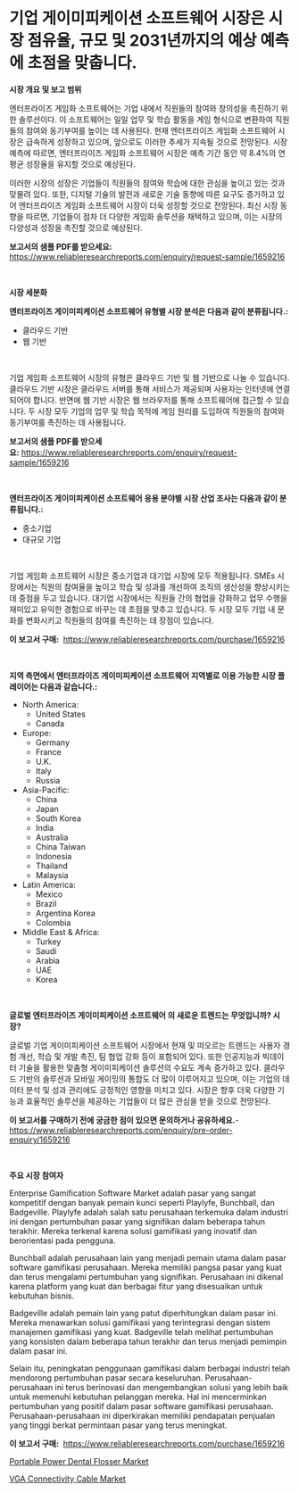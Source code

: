 <p><h1>기업 게이미피케이션 소프트웨어 시장은 시장 점유율, 규모 및 2031년까지의 예상 예측에 초점을 맞춥니다.</h1></p><p><strong>시장 개요 및 보고 범위</strong></p>
<p><p>엔터프라이즈 게임화 소프트웨어는 기업 내에서 직원들의 참여와 창의성을 촉진하기 위한 솔루션이다. 이 소프트웨어는 일일 업무 및 학습 활동을 게임 형식으로 변환하여 직원들의 참여와 동기부여를 높이는 데 사용된다. 현재 엔터프라이즈 게임화 소프트웨어 시장은 급속하게 성장하고 있으며, 앞으로도 이러한 추세가 지속될 것으로 전망된다. 시장 예측에 따르면, 엔터프라이즈 게임화 소프트웨어 시장은 예측 기간 동안 약 8.4%의 연평균 성장율을 유지할 것으로 예상된다. </p><p>이러한 시장의 성장은 기업들이 직원들의 참여와 학습에 대한 관심을 높이고 있는 것과 맞물려 있다. 또한, 디지털 기술의 발전과 새로운 기술 동향에 따른 요구도 증가하고 있어 엔터프라이즈 게임화 소프트웨어 시장이 더욱 성장할 것으로 전망된다. 최신 시장 동향을 따르면, 기업들이 점차 더 다양한 게임화 솔루션을 채택하고 있으며, 이는 시장의 다양성과 성장을 촉진할 것으로 예상된다.</p></p>
<p><strong>보고서의 샘플 PDF를 받으세요:</strong> <a href="https://www.reliableresearchreports.com/enquiry/request-sample/1659216">https://www.reliableresearchreports.com/enquiry/request-sample/1659216</a></p>
<p>&nbsp;</p>
<p><strong>시장 세분화</strong></p>
<p><strong>엔터프라이즈 게이미피케이션 소프트웨어 유형별 시장 분석은 다음과 같이 분류됩니다.:</strong></p>
<p><ul><li>클라우드 기반</li><li>웹 기반</li></ul></p>
<p>&nbsp;</p>
<p><p>기업 게임화 소프트웨어 시장의 유형은 클라우드 기반 및 웹 기반으로 나눌 수 있습니다. 클라우드 기반 시장은 클라우드 서버를 통해 서비스가 제공되며 사용자는 인터넷에 연결되어야 합니다. 반면에 웹 기반 시장은 웹 브라우저를 통해 소프트웨어에 접근할 수 있습니다. 두 시장 모두 기업의 업무 및 학습 목적에 게임 원리를 도입하여 직원들의 참여와 동기부여를 촉진하는 데 사용됩니다.</p></p>
<p><strong>보고서의 샘플 PDF를 받으세요:</strong>&nbsp;<a href="https://www.reliableresearchreports.com/enquiry/request-sample/1659216">https://www.reliableresearchreports.com/enquiry/request-sample/1659216</a></p>
<p>&nbsp;</p>
<p><strong> 엔터프라이즈 게이미피케이션 소프트웨어 응용 분야별 시장 산업 조사는 다음과 같이 분류됩니다.:</strong></p>
<p><ul><li>중소기업</li><li>대규모 기업</li></ul></p>
<p>&nbsp;</p>
<p><p>기업 게임화 소프트웨어 시장은 중소기업과 대기업 시장에 모두 적용됩니다. SMEs 시장에서는 직원의 참여율을 높이고 학습 및 성과를 개선하여 조직의 생산성을 향상시키는 데 중점을 두고 있습니다. 대기업 시장에서는 직원들 간의 협업을 강화하고 업무 수행을 재미있고 유익한 경험으로 바꾸는 데 초점을 맞추고 있습니다. 두 시장 모두 기업 내 문화를 변화시키고 직원들의 참여를 촉진하는 데 장점이 있습니다.</p></p>
<p><strong>이 보고서 구매:</strong>&nbsp; <a href="https://www.reliableresearchreports.com/purchase/1659216">https://www.reliableresearchreports.com/purchase/1659216</a></p>
<p>&nbsp;</p>
<p><strong>지역 측면에서 엔터프라이즈 게이미피케이션 소프트웨어 지역별로 이용 가능한 시장 플레이어는 다음과 같습니다.:</strong></p>
<p><ul>
    <li>
        North America:
        <ul>
            <li>United States</li>
            <li>Canada</li>
        </ul>
    </li>
    <li>
        Europe:
        <ul>
            <li>Germany</li>
            <li>France</li>
            <li>U.K.</li>
            <li>Italy</li>
            <li>Russia</li>
        </ul>
    </li>
    <li>
        Asia-Pacific:
        <ul>
            <li>China</li>
            <li>Japan</li>
            <li>South Korea</li>
            <li>India</li>
            <li>Australia</li>
            <li>China Taiwan</li>
            <li>Indonesia</li>
            <li>Thailand</li>
            <li>Malaysia</li>
        </ul>
    </li>
    <li>
        Latin America:
        <ul>
            <li>Mexico</li>
            <li>Brazil</li>
            <li>Argentina Korea</li>
            <li>Colombia</li>
        </ul>
    </li>
    <li>
        Middle East & Africa:
        <ul>
            <li>Turkey</li>
            <li>Saudi</li>
            <li>Arabia</li>
            <li>UAE</li>
            <li>Korea</li>
        </ul>
    </li>
    </ul></p>
<p>&nbsp;</p>
<p><strong>글로벌 엔터프라이즈 게이미피케이션 소프트웨어 의 새로운 트렌드는 무엇입니까? 시장?</strong></p>
<p><p>글로벌 기업 게이미피케이션 소프트웨어 시장에서 현재 및 떠오르는 트렌드는 사용자 경험 개선, 학습 및 개발 촉진, 팀 협업 강화 등이 포함되어 있다. 또한 인공지능과 빅데이터 기술을 활용한 맞춤형 게이미피케이션 솔루션의 수요도 계속 증가하고 있다. 클라우드 기반의 솔루션과 모바일 게이밍의 통합도 더 많이 이루어지고 있으며, 이는 기업의 데이터 분석 및 성과 관리에도 긍정적인 영향을 미치고 있다. 시장은 향후 더욱 다양한 기능과 효율적인 솔루션을 제공하는 기업들이 더 많은 관심을 받을 것으로 전망된다.</p></p>
<p><strong>이 보고서를 구매하기 전에 궁금한 점이 있으면 문의하거나 공유하세요.</strong>- <a href="https://www.reliableresearchreports.com/enquiry/pre-order-enquiry/1659216">https://www.reliableresearchreports.com/enquiry/pre-order-enquiry/1659216</a></p>
<p>&nbsp;</p>
<p><strong>주요 시장 참여자</strong></p>
<p><p>Enterprise Gamification Software Market adalah pasar yang sangat kompetitif dengan banyak pemain kunci seperti Playlyfe, Bunchball, dan Badgeville. Playlyfe adalah salah satu perusahaan terkemuka dalam industri ini dengan pertumbuhan pasar yang signifikan dalam beberapa tahun terakhir. Mereka terkenal karena solusi gamifikasi yang inovatif dan berorientasi pada pengguna.</p><p>Bunchball adalah perusahaan lain yang menjadi pemain utama dalam pasar software gamifikasi perusahaan. Mereka memiliki pangsa pasar yang kuat dan terus mengalami pertumbuhan yang signifikan. Perusahaan ini dikenal karena platform yang kuat dan berbagai fitur yang disesuaikan untuk kebutuhan bisnis.</p><p>Badgeville adalah pemain lain yang patut diperhitungkan dalam pasar ini. Mereka menawarkan solusi gamifikasi yang terintegrasi dengan sistem manajemen gamifikasi yang kuat. Badgeville telah melihat pertumbuhan yang konsisten dalam beberapa tahun terakhir dan terus menjadi pemimpin dalam pasar ini.</p><p>Selain itu, peningkatan penggunaan gamifikasi dalam berbagai industri telah mendorong pertumbuhan pasar secara keseluruhan. Perusahaan-perusahaan ini terus berinovasi dan mengembangkan solusi yang lebih baik untuk memenuhi kebutuhan pelanggan mereka. Hal ini mencerminkan pertumbuhan yang positif dalam pasar software gamifikasi perusahaan. Perusahaan-perusahaan ini diperkirakan memiliki pendapatan penjualan yang tinggi berkat permintaan pasar yang terus meningkat.</p></p>
<p><strong>이 보고서 구매:</strong>&nbsp;&nbsp;<a href="https://www.reliableresearchreports.com/purchase/1659216">https://www.reliableresearchreports.com/purchase/1659216</a></p>
<p><p><a href="https://github.com/nancykennedykellievqfqt2/Market-Research-Report-List-1/blob/main/portable-power-dental-flosser-market.md">Portable Power Dental Flosser Market</a></p><p><a href="https://github.com/seekum/Market-Research-Report-List-2/blob/main/vga-connectivity-cable-market.md">VGA Connectivity Cable Market</a></p></p>
